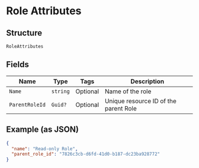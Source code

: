 
# Role Attributes

## Structure

`RoleAttributes`

## Fields

| Name | Type | Tags | Description |
|  --- | --- | --- | --- |
| `Name` | `string` | Optional | Name of the role |
| `ParentRoleId` | `Guid?` | Optional | Unique resource ID of the parent Role |

## Example (as JSON)

```json
{
  "name": "Read-only Role",
  "parent_role_id": "7826c3cb-d6fd-41d0-b187-dc23ba928772"
}
```

